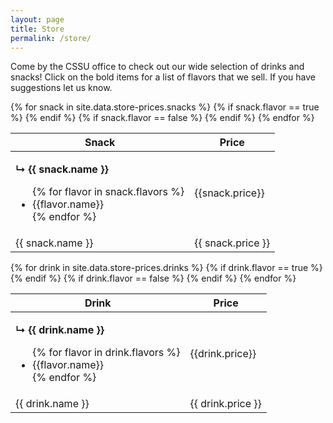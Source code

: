 ```yaml
---
layout: page
title: Store
permalink: /store/
---
```


Come by the CSSU office to check out our wide selection of drinks and snacks! Click on the bold items for a list of flavors that we sell. If you have suggestions let us know.

<div id="store">
  <section class="store-left">
    <table>
      <thead>
        <tr>
          <th>Snack</th>
          <th>Price</th>
        </tr>
      </thead>
      <tbody>
        {% for snack in site.data.store-prices.snacks %}
        {% if snack.flavor == true %}
        <tr>
          <td>
            <p class="collapse" style="font-weight: bold">&#8627; {{ snack.name }}</p>
              <div class="panel">
                <ul>
                {% for flavor in snack.flavors %}
                <li>{{flavor.name}}</li>
                {% endfor %}
                </ul>
              </div>
          </td>
          <td>{{snack.price}}</td>
        </tr>
        {% endif %}
        {% if snack.flavor == false %}
        <tr>
          <td>{{ snack.name }}</td>
          <td>{{ snack.price }}</td>
        </tr>
        {% endif %}
        {% endfor %}
      </tbody>
    </table>
  </section>
  <section class="store-right">
    <table>
      <thead>
        <tr>
          <th>Drink</th>
          <th>Price</th>
        </tr>
      </thead>
      <tbody>
        {% for drink in site.data.store-prices.drinks %}
        {% if drink.flavor == true %}
        <tr>
          <td>
            <p class="collapse" style="font-weight: bold">&#8627; {{ drink.name }}</p>
              <div class="panel">
                <ul>
                {% for flavor in drink.flavors %}
                <li>{{flavor.name}}</li>
                {% endfor %}
                </ul>
              </div>
          </td>
          <td>{{drink.price}}</td>
        </tr>
        {% endif %}
        {% if drink.flavor == false %}
        <tr>
          <td>{{ drink.name }}</td>
          <td>{{ drink.price }}</td>
        </tr>
        {% endif %}
        {% endfor %}
      </tbody>
    </table>
  </section>
</div>

<script>
  /** Store Collapse Feature by Borna*/
  var coll = document.getElementsByClassName("collapse");
  var i;
  for (i = 0; i < coll.length; i++) {
    coll[i].addEventListener("click", function() {
      this.classList.toggle("active");
      var panel = this.nextElementSibling;
      if (panel.style.display === "block") {
        panel.style.display = "none";
      } else {
        panel.style.display = "block";
      }
    });
  };
</script>
